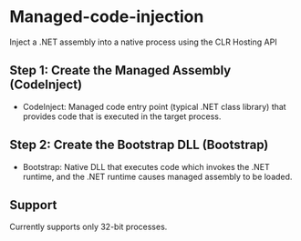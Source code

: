 # Managed-code-injection
 Inject a .NET assembly into a native process using the CLR Hosting API

## Step 1: Create the Managed Assembly (CodeInject)
- CodeInject: Managed code entry point (typical .NET class library) that provides code that is executed in the target process.

## Step 2: Create the Bootstrap DLL (Bootstrap)
- Bootstrap: Native DLL that executes code which invokes the .NET runtime, and the .NET runtime causes managed assembly to be loaded.

## Support
 Currently supports only 32-bit processes.